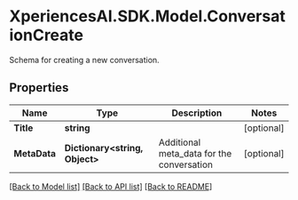 # XperiencesAI.SDK.Model.ConversationCreate
Schema for creating a new conversation.

## Properties

Name | Type | Description | Notes
------------ | ------------- | ------------- | -------------
**Title** | **string** |  | [optional] 
**MetaData** | **Dictionary&lt;string, Object&gt;** | Additional meta_data for the conversation | [optional] 

[[Back to Model list]](../../README.md#documentation-for-models) [[Back to API list]](../../README.md#documentation-for-api-endpoints) [[Back to README]](../../README.md)

